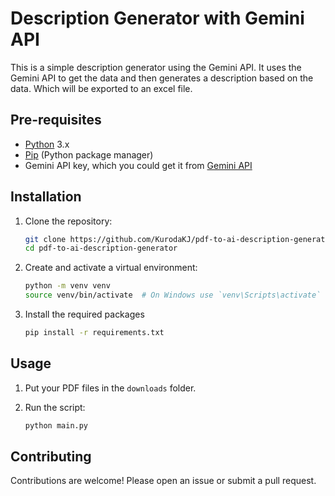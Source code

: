 # Description Generator with Gemini API

This is a simple description generator using the Gemini API. 
It uses the Gemini API to get the data and then generates a description based on the data. Which will be exported to an excel file.

## Pre-requisites

- [Python](https://www.python.org/downloads/) 3.x
- [Pip](https://pypi.org/project/pip/) (Python package manager)
- Gemini API key, which you could get it from [Gemini API](https://ai.google.dev/gemini-api/docs)

## Installation

1. Clone the repository:
   ```sh
   git clone https://github.com/KurodaKJ/pdf-to-ai-description-generator.git
   cd pdf-to-ai-description-generator
   ```
   
2. Create and activate a virtual environment:
   ```sh
   python -m venv venv
   source venv/bin/activate  # On Windows use `venv\Scripts\activate`
   ```
   
3. Install the required packages
   ```sh
   pip install -r requirements.txt
   ```
   
## Usage

1. Put your PDF files in the `downloads` folder.

2. Run the script:
   ```sh
   python main.py
   ```

## Contributing

Contributions are welcome! Please open an issue or submit a pull request.
   